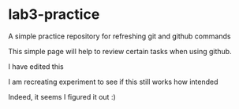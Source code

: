 # lab3-practice
A simple practice repository for refreshing git and github commands

This simple page will help to review certain tasks when using github.

I have edited this

I am recreating experiment to see if this still works how intended

Indeed, it seems I figured it out :)